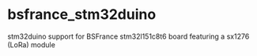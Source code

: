 # bsfrance_stm32duino
stm32duino support for BSFrance stm32l151c8t6 board featuring a sx1276 (LoRa) module
